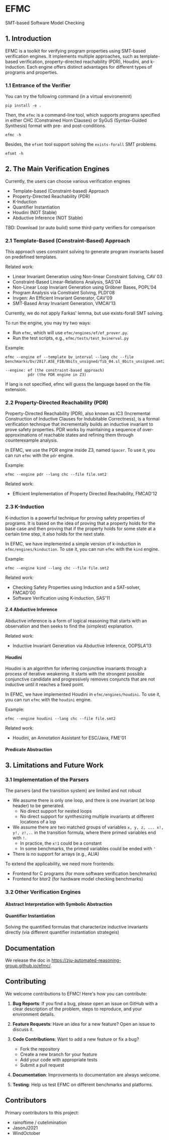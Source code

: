 # EFMC

SMT-based Software Model Checking

## 1. Introduction
EFMC is a toolkit for verifying program properties using SMT-based verification engines. It implements multiple approaches, such as template-based verification, property-directed reachability (PDR), Houdini, and k-induction. Each engine offers distinct advantages for different types of programs and properties.


### 1.1 Entrance of the Verifier

You can try the following command (in a virtual environemnt)
~~~~
pip install -e .
~~~~

Then, the `efmc` is a command-line tool, which supports programs specified in either CHC (Constrained Horn
Clauses) or SyGuS (Syntax-Guided Synthesis) format with pre- and
post-conditions.

~~~~
efmc -h
~~~~

Besides, the `efsmt` tool support solving the ``exists-forall`` SMT problems.
~~~~
efsmt -h
~~~~

## 2. The Main Verification Engines

Currently, the users can choose various verification engines

- Template-based (Constraint-based) Approach
- Property-Directed Reachability (PDR)
- K-Induction
- Quantifier Instantiation
- Houdini (NOT Stable)
- Abductive Inference (NOT Stable)

TBD: Download (or auto build) some third-party verifiers for comparison

### 2.1 Template-Based (Constraint-Based) Approach

This approach uses constraint solving to generate program
invariants based on predefined templates.

Related work:

- Linear Invariant Generation using Non-linear Constraint Solving, CAV 03
- Constraint-Based Linear-Relations Analysis, SAS'04
- Non-Linear Loop Invariant Generation using Gröbner Bases, POPL'04
- Program Analysis via Constraint Solving, PLDI'08
- Invgen: An Efficient Invariant Generator, CAV'09
- SMT-Based Array Invariant Generation, VMCAI'13

Currently, we do not apply Farkas' lemma, but use exists-forall SMT solving.

To run the engine, you may try two ways:

- Run `efmc`, which will use `efmc/engines/ef/ef_prover.py`.
- Run the test scripts, e.g., `efmc/tests/test_bvinerval.py`

Example:

~~~~
efmc --engine ef --template bv_interval --lang chc --file benchmarks/bv/2017.ASE_FIB/8bits_unsigned/fib_04.sl_8bits_unsigned.smt2

--engine: ef (the constraint-based approach)
          pdr (the PDR engine in Z3)
~~~~

If lang is not specified, efmc will guess the language based on the file extension.

### 2.2 Property-Directed Reachability (PDR)

Property-Directed Reachability (PDR), also known as IC3 (Incremental Construction of Inductive Clauses for Indubitable Correctness), is a formal verification technique that incrementally builds an inductive invariant to prove safety properties. PDR works by maintaining a sequence of over-approximations of reachable states and refining them through counterexample analysis.

In EFMC, we use the PDR engine inside Z3, named `Spacer`. To use it, you can run `efmc` with the `pdr` engine.

Example:

~~~~
efmc --engine pdr --lang chc --file file.smt2
~~~~

Related work:

- Efficient Implementation of Property Directed Reachability, FMCAD'12


### 2.3 K-Induction

K-induction is a powerful technique for proving safety properties of programs. It is based on the idea of proving that a
property holds for the base case and then proving that if the property holds for some state at a certain time step, it
also holds for the next state.

In EFMC, we have implemented a simple version of k-induction in `efmc/engines/kinduction`. To use it, you can
run `efmc` with the `kind` engine.

Example:

~~~~
efmc --engine kind --lang chc --file file.smt2
~~~~

Related work:

- Checking Safety Properties using Induction and a SAT-solver, FMCAD'00
- Software Verification using K-induction, SAS'11

#### 2.4 Abductive Inference
Abductive inference is a form of logical reasoning that starts with an observation and then seeks to find the (simplest) explanation. 

Related work:

- Inductive Invariant Generation via Abductive Inference, OOPSLA'13

#### Houdini

Houdini is an algorithm for inferring conjunctive invariants through a process of iterative weakening. It starts with the strongest possible conjunctive candidate and progressively removes conjuncts that are not inductive until it reaches a fixed point.

In EFMC, we have implemented Houdini in `efmc/engines/houdini`. To use it, you can run `efmc` with the `houdini` engine.

Example:

~~~~
efmc --engine houdini --lang chc --file file.smt2
~~~~

Related work:

- Houdini, an Annotation Assistant for ESC/Java, FME'01

#### Predicate Abstraction

## 3. Limitations and Future Work

### 3.1 Implementation of the Parsers

The parsers (and the transition system) are limited and not robust

- We assume there is only one loop, and there is one invariant (at loop header) to be generated.
    - No direct support for nested loops
    - No direct support for synthesizing multiple invariants at different locations of a lop
- We assume there are two matched groups of variables `x, y, z, ... x!, y!, z!,..` in the transition formula, where
  there primed variables end with `!`.
    - In practice, the `x!1` could be a constant
    - In some benchmarks, the primed variables could be ended with `'`
- There is no support for arrays (e.g., ALIA)

To extend the applicability, we need more frontends:

- Frontend for C programs (for more software verification benchmarks)
- Frontend for btor2 (for hardware model checking benchmarks)

### 3.2 Other Verification Engines

#### Abstract Interpretation with Symbolic Abstraction

#### Quantifier Instantiation

Solving the quantified formulas that characterize inductive invariants
directly (via different quantifier instantiation strategeis)

## Documentation
We release the doc in  https://zju-automated-reasoning-group.github.io/efmc/.

## Contributing

We welcome contributions to EFMC! Here's how you can contribute:

1. **Bug Reports**: If you find a bug, please open an issue on GitHub with a clear description of the problem, steps to reproduce, and your environment details.

2. **Feature Requests**: Have an idea for a new feature? Open an issue to discuss it.

3. **Code Contributions**: Want to add a new feature or fix a bug?
   - Fork the repository
   - Create a new branch for your feature
   - Add your code with appropriate tests
   - Submit a pull request

4. **Documentation**: Improvements to documentation are always welcome.

5. **Testing**: Help us test EFMC on different benchmarks and platforms.

## Contributors

Primary contributors to this project:

- rainoftime / cutelimination
- JasonJ2021
- WindOctober
